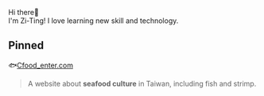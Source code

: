 Hi there👋  
I'm Zi-Ting! I love learning new skill and technology.

## Pinned

🐟[Cfood_enter.com](https://87penginnouta.github.io/Cfood_enter/)
> A website about **seafood culture** in Taiwan, including fish and strimp.



<!--
**87penginnouta/87penginnouta** is a ✨ _special_ ✨ repository because its `README.md` (this file) appears on your GitHub profile.

Here are some ideas to get you started:

- 🔭 I’m currently working on ...
- 🌱 I’m currently learning ...
- 👯 I’m looking to collaborate on ...
- 🤔 I’m looking for help with ...
- 💬 Ask me about ...
- 📫 How to reach me: ...
- 😄 Pronouns: ...
- ⚡ Fun fact: ...
-->
